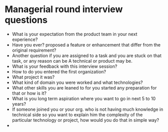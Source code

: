 # Managerial round interview questions
- What is your expectation from the product team in your next experience?
- Have you ever? proposed a feature or enhancement that differ from the original requirement?
- Another question if you are assigned to a task and you are stuck on that task, or any reason can be A technical or product may be.
- What is your feedback with this interview session?
- How to do you entered the first organization?
- What project it was?
- What kind of domain you were worked and what technologies?
- What other skills you are leaned to for you started any preparation for that or how is it?
- What is you long term aspiration where you want to go in next 5 to 10 years?
- If someone joined you or your org. who is not having much knowledge in technical side so you want to explain him the complexity of the  particular technology or project, how would you do that in simple way?
- 